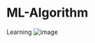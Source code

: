 # ML-Algorithm
Learning 
![image](https://github.com/user-attachments/assets/1f2a8473-733a-4fca-9fe2-09155172d2b6)
